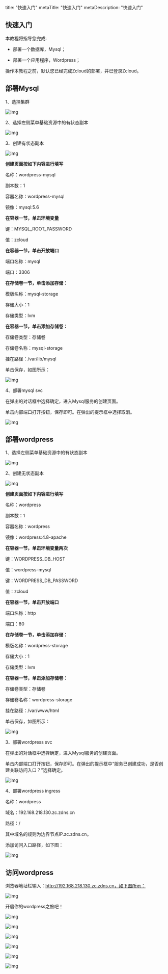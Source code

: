 title: "快速入门"
metaTitle: "快速入门"
metaDescription: "快速入门"

## 快速入门

本教程将指导您完成:

- 部署一个数据库，Mysql；

- 部署一个应用程序，Wordpress；

操作本教程之前，默认您已经完成Zcloud的部署，并已登录Zcloud。

## 部署Mysql

1、选择集群

![img](entry-cluster.png)

2、选择左侧菜单基础资源中的有状态副本

![img](entry-statefulset.png)

3、创建有状态副本

![img](create-statefulset.png)

**创建页面按如下内容进行填写**

名称：wordpress-mysql

副本数：1

容器名称：wordpress-mysql

镜像：mysql:5.6

**在容器一节，单击环境变量**

键：MYSQL_ROOT_PASSWORD

值：zcloud

**在容器一节，单击开放端口**

端口名称：mysql

端口：3306

**在存储卷一节，单击添加存储：**

模版名称：mysql-storage

存储大小：1

存储类型：lvm

**在容器一节，单击添加存储卷：**

存储卷类型：存储卷

存储卷名称：mysql-storage

挂在路径：/var/lib/mysql

单击保存，如图所示：

![img](mysql-save.png)

4、部署mysql svc

在弹出的对话框中选择确定，进入Mysql服务的创建页面。

单击内部端口打开按钮，保存即可。在弹出的提示框中选择取消。

![img](mysql-svc-save.png)

## 部署wordpress
1、选择左侧菜单基础资源中的有状态副本

![img](entry-deployment.png)

2、创建无状态副本

![img](create-deployment.png)

**创建页面按如下内容进行填写**

名称：wordpress

副本数：1

容器名称：wordpress

镜像：wordpress:4.8-apache

**在容器一节，单击环境变量两次**

键：WORDPRESS_DB_HOST

值：wordpress-mysql

键：WORDPRESS_DB_PASSWORD

值：zcloud

**在容器一节，单击开放端口**

端口名称：http

端口：80

**在存储卷一节，单击添加存储：**

模版名称：wordpress-storage

存储大小：1

存储类型：lvm

**在容器一节，单击添加存储卷：**

存储卷类型：存储卷

存储卷名称：wordpress-storage

挂在路径：/var/www/html

单击保存，如图所示：

![img](wordpress-save.png)

3、部署wordpress svc

在弹出的对话框中选择确定，进入Mysql服务的创建页面。

单击内部端口打开按钮，保存即可。在弹出的提示框中“服务已创建成功，是否创建关联访问入口？”选择确定。

![img](wordpress-svc-save.png)

4、部署wordpress ingress

名称：wordpress

域名：192.168.218.130.zc.zdns.cn

路径：/

其中域名的规则为边界节点IP.zc.zdns.cn。

添加访问入口路径，如下图：

![img](wordpress-ing-save.png)

## 访问wordpress

浏览器地址栏输入：http://192.168.218.130.zc.zdns.cn，如下图所示：

![img](wordpress1.png)

开启你的wordpress之旅吧！

![img](wordpress2.png)

![img](wordpress3.png)

![img](wordpress4.png)

![img](wordpress5.png)

![img](wordpress6.png)

![img](wordpress7.png)